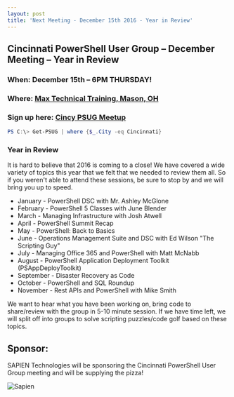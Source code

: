 ```yaml
---
layout: post
title: 'Next Meeting - December 15th 2016 - Year in Review'
---
```


## Cincinnati PowerShell User Group – December Meeting – Year in Review

### When: December 15th – 6PM **THURSDAY!**

### Where: [Max Technical Training, Mason, OH](https://goo.gl/maps/ijBGbvJQR3B2)

### Sign up here: [Cincy PSUG Meetup](http://www.meetup.com/TechLife-Cincinnati/events/236025105/)

```powershell 
PS C:\> Get-PSUG | where {$_.City -eq Cincinnati}
```

### **Year in Review**

It is hard to believe that 2016 is coming to a close! We have covered a wide variety of topics this year that we felt that we needed to review them all. So if you weren't able to attend these sessions, be sure to stop by and we will bring you up to speed. 

- January - PowerShell DSC with Mr. Ashley McGlone
- February - PowerShell 5 Classes with June Blender
- March - Managing Infrastructure with Josh Atwell
- April - PowerShell Summit Recap
- May - PowerShell: Back to Basics 
- June - Operations Management Suite and DSC with Ed Wilson "The Scripting Guy"
- July - Managing Office 365 and PowerShell with Matt McNabb
- August - PowerShell Application Deployment Toolkit (PSAppDeployToolkit)
- September - Disaster Recovery as Code
- October - PowerShell and SQL Roundup
- November - Rest APIs and PowerShell with Mike Smith

We want to hear what you have been working on, bring code to share/review with the group in 5-10 minute session. If we have time left, we will split off into groups to solve scripting puzzles/code golf based on these topics.

## Sponsor:

SAPIEN Technologies will be sponsoring the Cincinnati PowerShell User Group meeting and will be supplying the pizza!

![Sapien](http://cincypowershell.org/img/sapien.jpeg)
